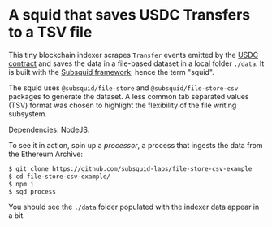# A squid that saves USDC Transfers to a TSV file

This tiny blockchain indexer scrapes `Transfer` events emitted by the [USDC contract](https://etherscan.io/address/0xa0b86991c6218b36c1d19d4a2e9eb0ce3606eb48) and saves the data in a file-based dataset in a local folder `./data`. It is built with the [Subsquid framework](https://subsquid.io), hence the term "squid".

The squid uses `@subsquid/file-store` and `@subsquid/file-store-csv` packages to generate the dataset. A less common tab separated values (TSV) format was chosen to highlight the flexibility of the file writing subsystem.

Dependencies: NodeJS.

To see it in action, spin up a *processor*, a process that ingests the data from the Ethereum Archive:

```bash
$ git clone https://github.com/subsquid-labs/file-store-csv-example
$ cd file-store-csv-example/
$ npm i
$ sqd process
```
You should see the `./data` folder populated with the indexer data appear in a bit.
